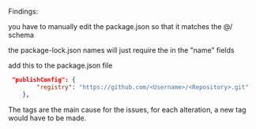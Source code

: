 Findings:

you have to manually edit the package.json so that it matches the @<username>/<repository name> schema

the package-lock.json names will just require the <username> in the "name" fields

add this to the package.json file
```json
 "publishConfig": {
        "registry": "https://github.com/<Username>/<Repository>.git"
    },
```

The tags are the main cause for the issues, for each alteration, a new tag would have to be made.